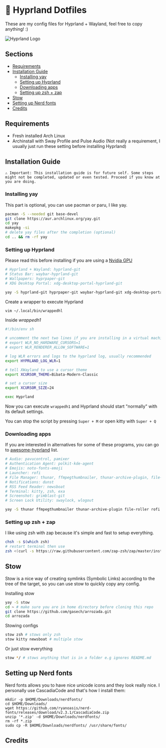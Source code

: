 # 🌌 Hyprland Dotfiles 
These are my config files for Hyprland + Wayland, feel free to copy anything! :)

![Hyprland Logo](https://hyprland.org/imgs/hyprland.png)

## Sections
<!-- vim-markdown-toc Marked -->

* [Requirements](#requirements)
* [Installation Guide](#installation-guide)
  * [Installing yay](#installing-yay)
  * [Setting up Hyprland](#setting-up-hyprland)
  * [Downloading apps](#downloading-apps)
  * [Setting up zsh + zap](#setting-up-zsh-+-zap)
* [Stow](#stow)
* [Setting up Nerd fonts](#setting-up-nerd-fonts)
* [Credits](#credits)

<!-- vim-markdown-toc -->

## Requirements
* Fresh installed Arch Linux 
* Archinstall with Sway Profile and Pulse Audio (Not really a requirement, I usually just run these setting before installing Hyprland)

## Installation Guide 
`⚠️ Important: This installation guide is for future self. Some steps might not be completed, updated or even tested. Proceed if you know at you are doing.`

### Installing yay
This part is optional, you can use pacman or paru, I like yay.

```bash
pacman -S --needed git base-devel
git clone https://aur.archlinux.org/yay.git
cd yay
makepkg -si
# delete yay files after the completion (optional) 
cd .. && rm -rf yay
```

### Setting up Hyprland
Please read this before installing if you are using a [Nvidia GPU](https://wiki.hyprland.org/Nvidia/) 

```bash
# Hyprland + Wayland: hyprland-git
# Status Bar: waybar-hyprland-git
# Wallpapers: hyprpaper-git
# XDG Desktop Portal: xdg-desktop-portal-hyprland-git 

yay -S hyprland-git hyprpaper-git waybar-hyprland-git xdg-desktop-portal-hyprland-git
```

Create a wrapper to execute Hyprland 
```bash 
vim ~/.local/bin/wrappedhl
```
Inside *wrappedh1*
```bash
#!/bin/env sh

# uncomment the next two lines if you are installing in a virtual machine.
# export WLR_NO_HARDWARE_CURSORS=1
# export WLR_RENDERER_ALLOW_SOFTWARE=1

# log WLR errors and logs to the hyprland log, usually recommended 
export HYPRLAND_LOG_WLR=1

# tell XWayland to use a cursor theme
export XCURSOR_THEME=Bibata-Modern-Classic

# set a cursor size
export XCURSOR_SIZE=24

exec Hyprland
```

Now you can execute `wrappedh1` and Hyprland should start "normally" with its default settings. 

You can stop the script by pressing `Super + M` or open kitty with `Super + Q`

### Downloading apps
If you are interested in alternatives for some of these programs, you can go to [awesome-hyprland](https://github.com/hyprland-community/awesome-hyprland) list. 
```bash
# Audio: pavucontrol, pamixer
# Authentication Agent: polkit-kde-agent
# Emojis: noto-fonts-emoji
# Launcher: rofi 
# File Manager: thunar, ffmpegthumbnailer, thunar-archive-plugin, file-roller
# Notifications: dunst
# RSS Feed Reader: newsboat
# Terminal: kitty, zsh, exa 
# Screenshot: grimblast-git
# Screen Lock Utility: swaylock, wlogout

yay -S thunar ffmpegthumbnailer thunar-archive-plugin file-roller rofi polkit-kde-agent dunst noto-fonts-emoji pavucontrol pamixer kitty newsboat exa zsh grimblast-git swaylock wlogout
```

### Setting up zsh + zap 
I like using zsh with zap because it's simple and fast to setup everything.

```bash
chsh -s $(which zsh)
# restart terminal then use 
zsh <(curl -s https://raw.githubusercontent.com/zap-zsh/zap/master/install.zsh)
```

## Stow 
Stow is a nice way of creating symlinks (Symbolic Links) according to the tree of the target, so you can use stow to quickly copy any config. 

Installing stow
```bash
yay -S stow
cd ~ # make sure you are in home directory before cloning this repo
git clone https://github.com/gasech/arrozada.git
cd arrozada
```

Stowing configs
```bash
stow zsh # stows only zsh
stow kitty newsboat # multiple stow 
```

Or just stow everything
```bash
stow */ # stows anything that is in a folder e.g ignores README.md
```

## Setting up Nerd fonts
Nerd fonts allows you to have nice unicode icons and they look really nice. I personally use CascadiaCode and that's how I install them:

```
mkdir -p $HOME/Downloads/nerdfonts/
cd $HOME/Downloads/
wget https://github.com/ryanoasis/nerd-fonts/releases/download/v2.3.1/CascadiaCode.zip
unzip '*.zip' -d $HOME/Downloads/nerdfonts/
rm -rf *.zip
sudo cp -R $HOME/Downloads/nerdfonts/ /usr/share/fonts/
```

## Credits 


